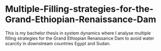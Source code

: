# Multiple-Filling-strategies-for-the-Grand-Ethiopian-Renaissance-Dam
This is my bachelor thesis in system dynamics where I analyse multiple filling strategies for the Grand Ethiopian Renaissance Dam to avoid water scarcity in downstream countries Egypt and Sudan. 
